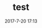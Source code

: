 ---
layout: post
title: test
date: 2017-7-20 17:13
categories: cat
tags: [dog, cat, fish]
description: no description yet given
---